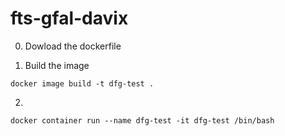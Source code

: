 # fts-gfal-davix

0. Dowload the dockerfile

1. Build the image

```
docker image build -t dfg-test .
```

2.

```
docker container run --name dfg-test -it dfg-test /bin/bash
```
